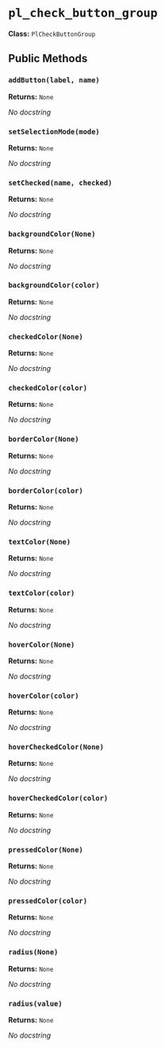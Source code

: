 # `pl_check_button_group`

**Class:** `PlCheckButtonGroup`

## Public Methods

### `addButton(label, name)`
**Returns:** `None`

_No docstring_

### `setSelectionMode(mode)`
**Returns:** `None`

_No docstring_

### `setChecked(name, checked)`
**Returns:** `None`

_No docstring_

### `backgroundColor(None)`
**Returns:** `None`

_No docstring_

### `backgroundColor(color)`
**Returns:** `None`

_No docstring_

### `checkedColor(None)`
**Returns:** `None`

_No docstring_

### `checkedColor(color)`
**Returns:** `None`

_No docstring_

### `borderColor(None)`
**Returns:** `None`

_No docstring_

### `borderColor(color)`
**Returns:** `None`

_No docstring_

### `textColor(None)`
**Returns:** `None`

_No docstring_

### `textColor(color)`
**Returns:** `None`

_No docstring_

### `hoverColor(None)`
**Returns:** `None`

_No docstring_

### `hoverColor(color)`
**Returns:** `None`

_No docstring_

### `hoverCheckedColor(None)`
**Returns:** `None`

_No docstring_

### `hoverCheckedColor(color)`
**Returns:** `None`

_No docstring_

### `pressedColor(None)`
**Returns:** `None`

_No docstring_

### `pressedColor(color)`
**Returns:** `None`

_No docstring_

### `radius(None)`
**Returns:** `None`

_No docstring_

### `radius(value)`
**Returns:** `None`

_No docstring_